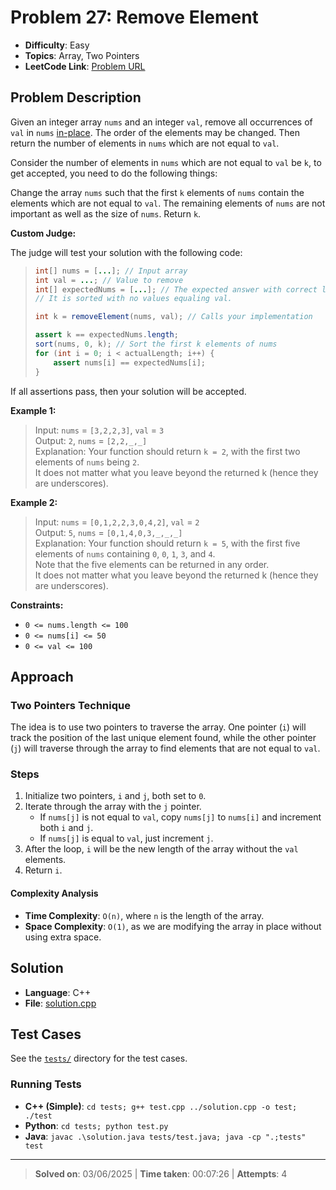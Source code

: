 # Problem 27: Remove Element

- **Difficulty**: Easy
- **Topics**: Array, Two Pointers
- **LeetCode Link**: [Problem URL](https://leetcode.com/problems/remove-element/)

## Problem Description

Given an integer array `nums` and an integer `val`, remove all occurrences of `val` in `nums` [in-place](https://en.wikipedia.org/wiki/In-place_algorithm). The order of the elements may be changed. Then return the number of elements in `nums` which are not equal to `val`.

Consider the number of elements in `nums` which are not equal to `val` be `k`, to get accepted, you need to do the following things:

Change the array `nums` such that the first `k` elements of `nums` contain the elements which are not equal to `val`. The remaining elements of `nums` are not important as well as the size of `nums`.
Return `k`.

**Custom Judge:**

The judge will test your solution with the following code:

> ```java
> int[] nums = [...]; // Input array
> int val = ...; // Value to remove
> int[] expectedNums = [...]; // The expected answer with correct length.
> // It is sorted with no values equaling val.
>
> int k = removeElement(nums, val); // Calls your implementation
>
> assert k == expectedNums.length;
> sort(nums, 0, k); // Sort the first k elements of nums
> for (int i = 0; i < actualLength; i++) {
>     assert nums[i] == expectedNums[i];
> }
> ```

If all assertions pass, then your solution will be accepted.

**Example 1:**

> Input: `nums` = `[3,2,2,3]`, `val` = `3`  
> Output: `2`, `nums` = `[2,2,_,_]`  
> Explanation: Your function should return `k = 2`, with the first two elements of `nums` being `2`.  
> It does not matter what you leave beyond the returned k (hence they are underscores).

**Example 2:**

> Input: `nums` = `[0,1,2,2,3,0,4,2]`, `val` = `2`  
> Output: `5`, `nums` = `[0,1,4,0,3,_,_,_]`  
> Explanation: Your function should return `k = 5`, with the first five elements of `nums` containing `0`, `0`, `1`, `3`, and `4`.  
> Note that the five elements can be returned in any order.  
> It does not matter what you leave beyond the returned k (hence they are underscores).

**Constraints:**

- `0 <= nums.length <= 100`
- `0 <= nums[i] <= 50`
- `0 <= val <= 100`

## Approach

### Two Pointers Technique

The idea is to use two pointers to traverse the array. One pointer (`i`) will track the position of the last unique element found, while the other pointer (`j`) will traverse through the array to find elements that are not equal to `val`.

### Steps

1. Initialize two pointers, `i` and `j`, both set to `0`.
2. Iterate through the array with the `j` pointer.
   - If `nums[j]` is not equal to `val`, copy `nums[j]` to `nums[i]` and increment both `i` and `j`.
   - If `nums[j]` is equal to `val`, just increment `j`.
3. After the loop, `i` will be the new length of the array without the `val` elements.
4. Return `i`.

#### Complexity Analysis

- **Time Complexity**: `O(n)`, where `n` is the length of the array.
- **Space Complexity**: `O(1)`, as we are modifying the array in place without using extra space.

## Solution

- **Language**: C++
- **File**: [solution.cpp](solution.cpp)

## Test Cases

See the [`tests/`](tests/) directory for the test cases.

### Running Tests

- **C++ (Simple)**: `cd tests; g++ test.cpp ../solution.cpp -o test; ./test`
- **Python**: `cd tests; python test.py`
- **Java**: `javac .\solution.java tests/test.java; java -cp ".;tests" test`

---

> **Solved on**: 03/06/2025 |
> **Time taken**: 00:07:26 |
> **Attempts**: 4
